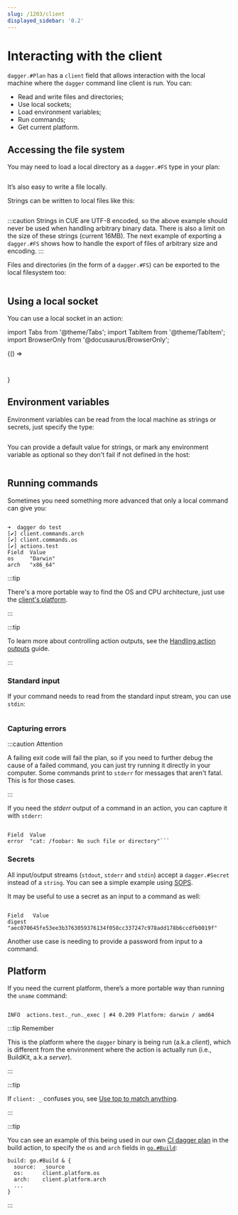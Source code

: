 ```yaml
---
slug: /1203/client
displayed_sidebar: '0.2'
---
```


# Interacting with the client

`dagger.#Plan` has a `client` field that allows interaction with the local machine where the `dagger` command line client is run. You can:

- Read and write files and directories;
- Use local sockets;
- Load environment variables;
- Run commands;
- Get current platform.

## Accessing the file system

You may need to load a local directory as a `dagger.#FS` type in your plan:

```cue file=../tests/core-concepts/client/plans/fs.cue

```

It’s also easy to write a file locally.

Strings can be written to local files like this:

```cue file=../tests/core-concepts/client/plans/file.cue

```

:::caution
Strings in CUE are UTF-8 encoded, so the above example should never be used when handling arbitrary binary data. There is also a limit on the size of these strings (current 16MB). The next example of exporting a `dagger.#FS` shows how to handle the export of files of arbitrary size and encoding.
:::

Files and directories (in the form of a `dagger.#FS`) can be exported to the local filesystem too:

```cue file=../tests/core-concepts/client/plans/file_export.cue

```

## Using a local socket

You can use a local socket in an action:

import Tabs from '@theme/Tabs';
import TabItem from '@theme/TabItem';
import BrowserOnly from '@docusaurus/BrowserOnly';

<BrowserOnly>
  {() =>
<Tabs defaultValue={ window.navigator.userAgent.indexOf('Win') != -1 ? 'windows': 'unix'} groupId="client-env">

<TabItem value="unix" label="Linux/macOS">

```cue file=../tests/core-concepts/client/plans/unix.cue

```

</TabItem>

<TabItem value="windows" label="Windows">

```cue file=../tests/core-concepts/client/plans/windows.cue

```

</TabItem>
</Tabs>
  }
</BrowserOnly>

## Environment variables

Environment variables can be read from the local machine as strings or secrets, just specify the type:

```cue file=../tests/core-concepts/client/plans/env.cue

```

You can provide a default value for strings, or mark any environment variable as optional so they don't fail if not defined in the host:

```cue file=../tests/core-concepts/client/plans/env_optional.cue

```

## Running commands

Sometimes you need something more advanced that only a local command can give you:

```cue file=../tests/core-concepts/client/plans/cmd.cue

```

```shell title="Output"
➜  dagger do test
[✔] client.commands.arch
[✔] client.commands.os
[✔] actions.test
Field  Value
os     "Darwin"
arch   "x86_64"
```

:::tip

There's a more portable way to find the OS and CPU architecture, just use the [client's platform](#platform).

:::

:::tip

To learn more about controlling action outputs, see the [Handling action outputs](../guides/actions/1228-handling-outputs.md#controlling-the-output) guide.

:::

### Standard input

If your command needs to read from the standard input stream, you can use `stdin`:

```cue file=../tests/core-concepts/client/plans/cmd_stdin.cue
```

### Capturing errors

:::caution Attention

A failing exit code will fail the plan, so if you need to further debug the cause of a failed command, you can just try running it directly in your computer. Some commands print to `stderr` for messages that aren't fatal. This is for those cases.

:::

If you need the *stderr* output of a command in an action, you can capture it with `stderr`:

```cue file=../tests/core-concepts/client/plans/cmd_stderr.cue
```

```shell title="Output"
Field  Value
error  "cat: /foobar: No such file or directory"```
```

### Secrets

All input/output streams (`stdout`, `stderr` and `stdin`) accept a `dagger.#Secret` instead of a `string`. You can see a simple example using [SOPS](../core-concepts/1204-secrets.md#sops).

It may be useful to use a secret as an input to a command as well:

```cue file=../tests/core-concepts/client/plans/cmd_secret.cue
```

```shell title="Output"
Field   Value
digest  "aec070645fe53ee3b3763059376134f058cc337247c978add178b6ccdfb0019f"
```

Another use case is needing to provide a password from input to a command.

## Platform

If you need the current platform, there’s a more portable way than running the `uname` command:

```cue file=../tests/core-concepts/client/plans/platform.cue
```

```shell title="dagger --log-format plain do test"
INFO  actions.test._run._exec | #4 0.209 Platform: darwin / amd64
```

:::tip Remember

This is the platform where the `dagger` binary is being run (a.k.a *client*), which is different from the environment where the action is actually run (i.e., BuildKit, a.k.a *server*).

:::

:::tip

If `client: _` confuses you, see [Use top to match anything](../guidelines/1226-coding-style.md#use-top-to-match-anything).

:::

:::tip

You can see an example of this being used in our own [CI dagger plan](https://github.com/dagger/dagger/blob/main/ci.cue) in the build action, to specify the `os` and `arch` fields in [`go.#Build`](https://github.com/dagger/dagger/blob/main/pkg/universe.dagger.io/go/build.cue):

```cue
build: go.#Build & {
  source:  _source
  os:      client.platform.os
  arch:    client.platform.arch
  ...
}
```

:::
